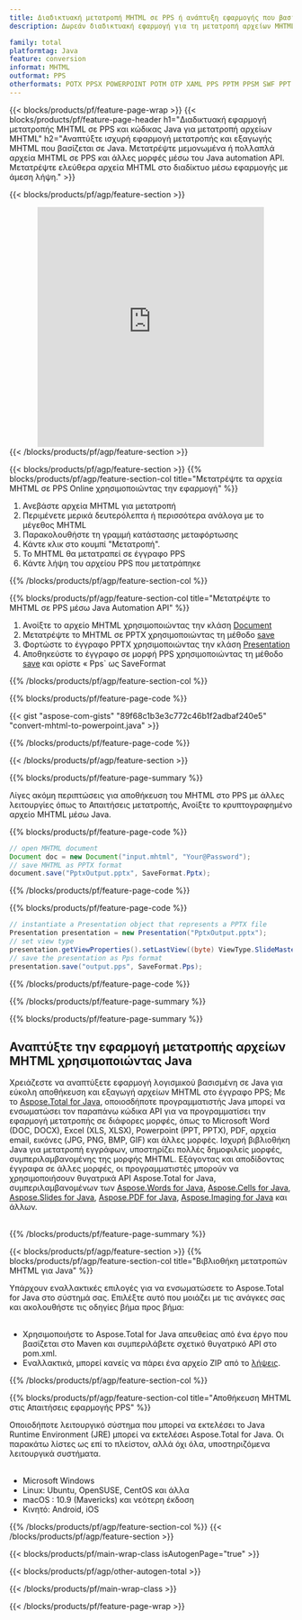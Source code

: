 ```yaml
---
title: Διαδικτυακή μετατροπή MHTML σε PPS ή ανάπτυξη εφαρμογής που βασίζεται σε Java για μετατροπή αρχείων MHTML
description: Δωρεάν διαδικτυακή εφαρμογή για τη μετατροπή αρχείων MHTML σε PPS. Κώδικας βιβλιοθήκης μετατροπών Java για έγγραφα MHTML.  

family: total
platformtag: Java
feature: conversion
informat: MHTML
outformat: PPS
otherformats: POTX PPSX POWERPOINT POTM OTP XAML PPS PPTM PPSM SWF PPT POT
---
```

{{< blocks/products/pf/feature-page-wrap >}}
{{< blocks/products/pf/feature-page-header h1="Διαδικτυακή εφαρμογή μετατροπής MHTML σε PPS και κώδικας Java για μετατροπή αρχείων MHTML" h2="Αναπτύξτε ισχυρή εφαρμογή μετατροπής και εξαγωγής MHTML που βασίζεται σε Java.  Μετατρέψτε μεμονωμένα ή πολλαπλά αρχεία MHTML σε PPS και άλλες μορφές μέσω του Java automation API.  Μετατρέψτε ελεύθερα αρχεία MHTML στο διαδίκτυο μέσω εφαρμογής με άμεση λήψη." >}}


{{< blocks/products/pf/agp/feature-section >}}

<div class="container-fluid agp-content bg-white aboutfile box-1 vh100 section nopbtm">
<div class=container>
<div class=row>
<div class="demobox tc col-md-12 padding-0" align="center">

<iframe title="Δωρεάν διαδικτυακή εφαρμογή μετατροπής MHTML σε PPS" style="border: none; height: 426px;" scrolling="no" src="https://widgets.aspose.cloud/total-conversion/?to=pps&from=mhtml" id="child-iframe" width="80%"></iframe>

</div></div>
</div></div>
{{< /blocks/products/pf/agp/feature-section >}}


{{< blocks/products/pf/agp/feature-section >}}
{{% blocks/products/pf/agp/feature-section-col title="Μετατρέψτε τα αρχεία MHTML σε PPS Online χρησιμοποιώντας την εφαρμογή" %}}

1. Ανεβάστε αρχεία MHTML για μετατροπή
1. Περιμένετε μερικά δευτερόλεπτα ή περισσότερα ανάλογα με το μέγεθος MHTML
1. Παρακολουθήστε τη γραμμή κατάστασης μεταφόρτωσης
1. Κάντε κλικ στο κουμπί "Μετατροπή".
1. Το MHTML θα μετατραπεί σε έγγραφο PPS
1. Κάντε λήψη του αρχείου PPS που μετατράπηκε

{{% /blocks/products/pf/agp/feature-section-col %}}

{{% blocks/products/pf/agp/feature-section-col title="Μετατρέψτε το MHTML σε PPS μέσω Java Automation API" %}}


1. Ανοίξτε το αρχείο MHTML χρησιμοποιώντας την κλάση [Document](https://reference.aspose.com/pdf/java/com.aspose.pdf/Document)
2. Μετατρέψτε το MHTML σε PPTX χρησιμοποιώντας τη μέθοδο [save](https://reference.aspose.com/pdf/java/com.aspose.pdf/Document#save-java.lang.String-int-)
3. Φορτώστε το έγγραφο PPTX χρησιμοποιώντας την κλάση [Presentation](https://reference.aspose.com/slides/java/com.aspose.slides/Presentation)
4. Αποθηκεύστε το έγγραφο σε μορφή PPS χρησιμοποιώντας τη μέθοδο [save](https://reference.aspose.com/slides/java/com.aspose.slides/Presentation#save-java.lang.String-int-) και ορίστε « Pps` ως SaveFormat



{{% /blocks/products/pf/agp/feature-section-col %}}

{{% blocks/products/pf/feature-page-code %}}
{{< gist "aspose-com-gists" "89f68c1b3e3c772c46b1f2adbaf240e5" "convert-mhtml-to-powerpoint.java" >}}
{{% /blocks/products/pf/feature-page-code %}}

{{< /blocks/products/pf/agp/feature-section >}}

{{% blocks/products/pf/feature-page-summary %}}

Λίγες ακόμη περιπτώσεις για αποθήκευση του MHTML στο PPS με άλλες λειτουργίες όπως το Απαιτήσεις μετατροπής, Ανοίξτε το κρυπτογραφημένο αρχείο MHTML μέσω Java.

{{% blocks/products/pf/feature-page-code %}}


```java
// open MHTML document
Document doc = new Document("input.mhtml", "Your@Password");
// save MHTML as PPTX format 
document.save("PptxOutput.pptx", SaveFormat.Pptx); 

```


{{% /blocks/products/pf/feature-page-code %}}
{{% blocks/products/pf/feature-page-code %}}


```java
// instantiate a Presentation object that represents a PPTX file
Presentation presentation = new Presentation("PptxOutput.pptx");
// set view type
presentation.getViewProperties().setLastView((byte) ViewType.SlideMasterView);
// save the presentation as Pps format
presentation.save("output.pps", SaveFormat.Pps);    
```


{{% /blocks/products/pf/feature-page-code %}}


{{% /blocks/products/pf/feature-page-summary %}}

{{% blocks/products/pf/feature-page-summary %}}

<h2>Αναπτύξτε την εφαρμογή μετατροπής αρχείων MHTML χρησιμοποιώντας Java</h2>

Χρειάζεστε να αναπτύξετε εφαρμογή λογισμικού βασισμένη σε Java για εύκολη αποθήκευση και εξαγωγή αρχείων MHTML στο έγγραφο PPS;  Με το [Aspose.Total for Java](https://products.aspose.com/total/el/java/), οποιοσδήποτε προγραμματιστής Java μπορεί να ενσωματώσει τον παραπάνω κώδικα API για να προγραμματίσει την εφαρμογή μετατροπής σε διάφορες μορφές, όπως το Microsoft Word (DOC, DOCX), Excel (XLS, XLSX), Powerpoint (PPT, PPTX), PDF, αρχεία email, εικόνες (JPG, PNG, BMP, GIF) και άλλες μορφές.  Ισχυρή βιβλιοθήκη Java για μετατροπή εγγράφων, υποστηρίζει πολλές δημοφιλείς μορφές, συμπεριλαμβανομένης της μορφής MHTML.  Εξάγοντας και αποδίδοντας έγγραφα σε άλλες μορφές, οι προγραμματιστές μπορούν να χρησιμοποιήσουν θυγατρικά API Aspose.Total for Java, συμπεριλαμβανομένων των [Aspose.Words for Java](https://products.aspose.com/words/el/java/), [Aspose.Cells for Java](https://products.aspose.com/cells/el/java/), [Aspose.Slides for Java](https://products.aspose.com/slides/el/java/), [Aspose.PDF for Java](https://products.aspose.com/pdf/el/java/), [Aspose.Imaging for Java](https://products.aspose.com/imaging/el/java/) και άλλων.<br /><br />

{{% /blocks/products/pf/feature-page-summary %}}

{{< blocks/products/pf/agp/feature-section >}}
{{% blocks/products/pf/agp/feature-section-col title="Βιβλιοθήκη μετατροπών MHTML για Java" %}}

Υπάρχουν εναλλακτικές επιλογές για να ενσωματώσετε το Aspose.Total for Java στο σύστημά σας.  Επιλέξτε αυτό που μοιάζει με τις ανάγκες σας και ακολουθήστε τις οδηγίες βήμα προς βήμα:<br /><br />

- Χρησιμοποιήστε το Aspose.Total for Java απευθείας από ένα έργο που βασίζεται στο Maven και συμπεριλάβετε σχετικό θυγατρικό API στο pom.xml.
- Εναλλακτικά, μπορεί κανείς να πάρει ένα αρχείο ZIP από το [λήψεις](https://releases.aspose.com/total/java).

{{% /blocks/products/pf/agp/feature-section-col %}}

{{% blocks/products/pf/agp/feature-section-col title="Αποθήκευση MHTML στις Απαιτήσεις εφαρμογής PPS" %}}

Οποιοδήποτε λειτουργικό σύστημα που μπορεί να εκτελέσει το Java Runtime Environment (JRE) μπορεί να εκτελέσει Aspose.Total for Java.  Οι παρακάτω λίστες ως επί το πλείστον, αλλά όχι όλα, υποστηριζόμενα λειτουργικά συστήματα.  <br /><br />
- Microsoft Windows
- Linux: Ubuntu, OpenSUSE, CentOS και άλλα
- macOS : 10.9 (Mavericks) και νεότερη έκδοση
- Κινητό: Android, iOS

{{% /blocks/products/pf/agp/feature-section-col %}}
{{< /blocks/products/pf/agp/feature-section >}}

{{< blocks/products/pf/main-wrap-class isAutogenPage="true" >}}

{{< blocks/products/pf/agp/other-autogen-total >}}

{{< /blocks/products/pf/main-wrap-class >}}

{{< /blocks/products/pf/feature-page-wrap >}}